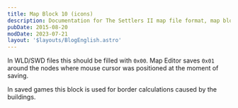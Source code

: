 ```yaml
---
title: Map Block 10 (icons)
description: Documentation for The Settlers II map file format, map block 10.
pubDate: 2015-08-20
modDate: 2023-07-21
layout: '$layouts/BlogEnglish.astro'
---
```


In WLD/SWD files this should be filled with `0x00`. Map Editor saves `0x01` around the nodes where mouse cursor was
positioned at the moment of saving.

In saved games this block is used for border calculations caused by the buildings.
